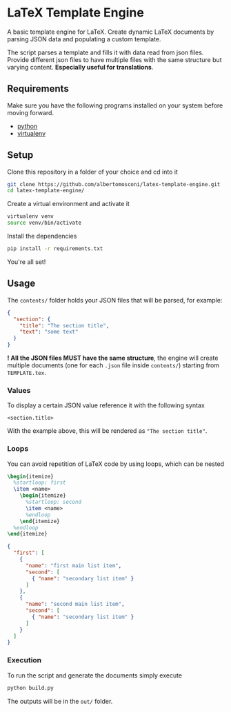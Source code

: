 # LaTeX Template Engine

A basic template engine for LaTeX. Create dynamic LaTeX documents by parsing JSON data and populating a custom template.

The script parses a template and fills it with data read from json files. Provide different json files to have multiple files with the same structure but varying content. **Especially useful for translations**.

## Requirements
Make sure you have the following programs installed on your system before moving forward.
- [python](https://www.python.org/ "python.org")
- [virtualenv](https://virtualenv.pypa.io/en/latest/ "virtualenv.pypa.org")

## Setup

Clone this repository in a folder of your choice and cd into it
```bash
git clone https://github.com/albertomosconi/latex-template-engine.git
cd latex-template-engine/
```
Create a virtual environment and activate it
```bash
virtualenv venv
source venv/bin/activate
```
Install the dependencies
```bash
pip install -r requirements.txt
```
You're all set!

## Usage

The `contents/` folder holds your JSON files that will be parsed, for example:
```json
{
  "section": {
    "title": "The section title",
    "text": "some text"
  }
}
```
**! All the JSON files MUST have the same structure**, the engine will create multiple documents (one for each `.json` file inside `contents/`) starting from `TEMPLATE.tex`.

### Values

To display a certain JSON value reference it with the following syntax

```
<section.title>
```
With the example above, this will be rendered as `"The section title"`.

### Loops

You can avoid repetition of LaTeX code by using loops, which can be nested
```tex
\begin{itemize}
  %startloop: first
  \item <name>
    \begin{itemize}
      %startloop: second
      \item <name>
      %endloop
    \end{itemize}
  %endloop
\end{itemize}
```
```json
{
  "first": [
    {
      "name": "first main list item",
      "second": [
        { "name": "secondary list item" }
      ]
    },
    {
      "name": "second main list item",
      "second": [
        { "name": "secondary list item" }
      ]
    }
  ]
}
```

### Execution

To run the script and generate the documents simply execute
```bash
python build.py
```
The outputs will be in the `out/` folder.
